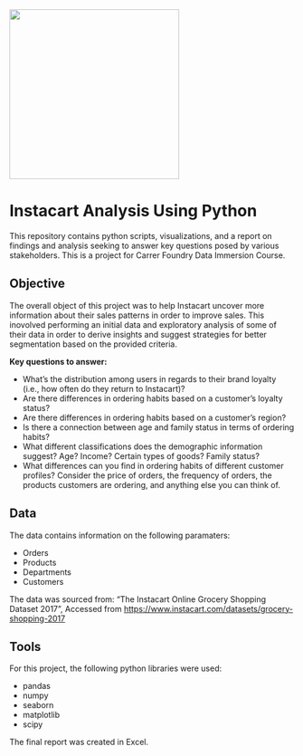 <img src="https://user-images.githubusercontent.com/105828774/170088951-d0d2666b-d361-4fb6-b8c0-12fe4091dc3a.png" width="300">

# Instacart Analysis Using Python 
This repository contains python scripts, visualizations, and a report on findings and analysis seeking to answer key questions posed by various stakeholders. This is a project for Carrer Foundry Data Immersion Course. 

## **Objective**
The overall object of this project was to help Instacart uncover more information about their sales patterns in order to improve sales.  This inovolved performing an initial data and exploratory analysis of some of their data in order to derive insights and suggest strategies for better segmentation based on the provided criteria. 


**Key questions to answer:**
- What’s the distribution among users in regards to their brand loyalty (i.e., how often do they return to Instacart)?
- Are there differences in ordering habits based on a customer’s loyalty status?
- Are there differences in ordering habits based on a customer’s region?
- Is there a connection between age and family status in terms of ordering habits?
- What different classifications does the demographic information suggest? Age? Income? Certain types of goods? Family status?
- What differences can you find in ordering habits of different customer profiles? Consider the price of orders, the frequency of orders, the products customers are ordering, and anything else you can think of.


## **Data**
The data contains information on the following paramaters:
- Orders
- Products
- Departments
- Customers


The data was sourced from: “The Instacart Online Grocery Shopping Dataset
2017”, Accessed from https://www.instacart.com/datasets/grocery-shopping-2017


## **Tools**
For this project, the following python libraries were used: 
- pandas
- numpy 
- seaborn
- matplotlib
- scipy

The final report was created in Excel.
